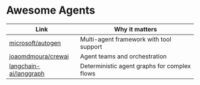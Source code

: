 ﻿# Awesome Agents

| Link | Why it matters |
|---|---|
| [microsoft/autogen](https://github.com/microsoft/autogen) | Multi-agent framework with tool support |
| [joaomdmoura/crewai](https://github.com/joaomdmoura/crewai) | Agent teams and orchestration |
| [langchain-ai/langgraph](https://github.com/langchain-ai/langgraph) | Deterministic agent graphs for complex flows |
